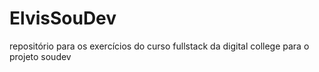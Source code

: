 # ElvisSouDev
repositório para os exercícios do curso fullstack da digital college para o projeto soudev

